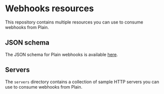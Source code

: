 # Webhooks resources

This repository contains multiple resources you can use to consume webhooks from Plain.

## JSON schema

The JSON schema for Plain webhooks is available [here](https://core-api.uk.plain.com/webhooks/schema.json).

## Servers

The `servers` directory contains a collection of sample HTTP servers you can use to consume webhooks from Plain.


